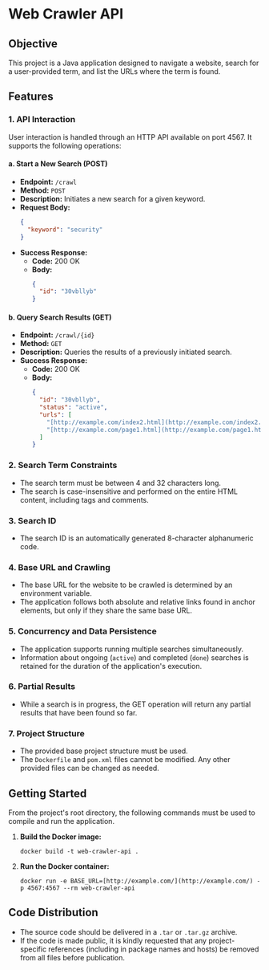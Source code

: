 # Web Crawler API

## Objective

This project is a Java application designed to navigate a website, search for a user-provided term, and list the URLs where the term is found.

## Features

### 1. API Interaction

User interaction is handled through an HTTP API available on port 4567. It supports the following operations:

#### a. Start a New Search (POST)

* **Endpoint:** `/crawl`
* **Method:** `POST`
* **Description:** Initiates a new search for a given keyword.
* **Request Body:**
    ```json
    {
      "keyword": "security"
    }
    ```
* **Success Response:**
    * **Code:** 200 OK
    * **Body:**
        ```json
        {
          "id": "30vbllyb"
        }
        ```

#### b. Query Search Results (GET)

* **Endpoint:** `/crawl/{id}`
* **Method:** `GET`
* **Description:** Queries the results of a previously initiated search.
* **Success Response:**
    * **Code:** 200 OK
    * **Body:**
        ```json
        {
          "id": "30vbllyb",
          "status": "active",
          "urls": [
            "[http://example.com/index2.html](http://example.com/index2.html)",
            "[http://example.com/page1.html](http://example.com/page1.html)"
          ]
        }
        ```

### 2. Search Term Constraints

* The search term must be between 4 and 32 characters long.
* The search is case-insensitive and performed on the entire HTML content, including tags and comments.

### 3. Search ID

* The search ID is an automatically generated 8-character alphanumeric code.

### 4. Base URL and Crawling

* The base URL for the website to be crawled is determined by an environment variable.
* The application follows both absolute and relative links found in anchor elements, but only if they share the same base URL.

### 5. Concurrency and Data Persistence

* The application supports running multiple searches simultaneously.
* Information about ongoing (`active`) and completed (`done`) searches is retained for the duration of the application's execution.

### 6. Partial Results

* While a search is in progress, the GET operation will return any partial results that have been found so far.

### 7. Project Structure

* The provided base project structure must be used.
* The `Dockerfile` and `pom.xml` files cannot be modified. Any other provided files can be changed as needed.

## Getting Started

From the project's root directory, the following commands must be used to compile and run the application.

1.  **Build the Docker image:**
    ```shell
    docker build -t web-crawler-api .
    ```

2.  **Run the Docker container:**
    ```shell
    docker run -e BASE_URL=[http://example.com/](http://example.com/) -p 4567:4567 --rm web-crawler-api
    ```

## Code Distribution

* The source code should be delivered in a `.tar` or `.tar.gz` archive.
* If the code is made public, it is kindly requested that any project-specific references (including in package names and hosts) be removed from all files before publication.
